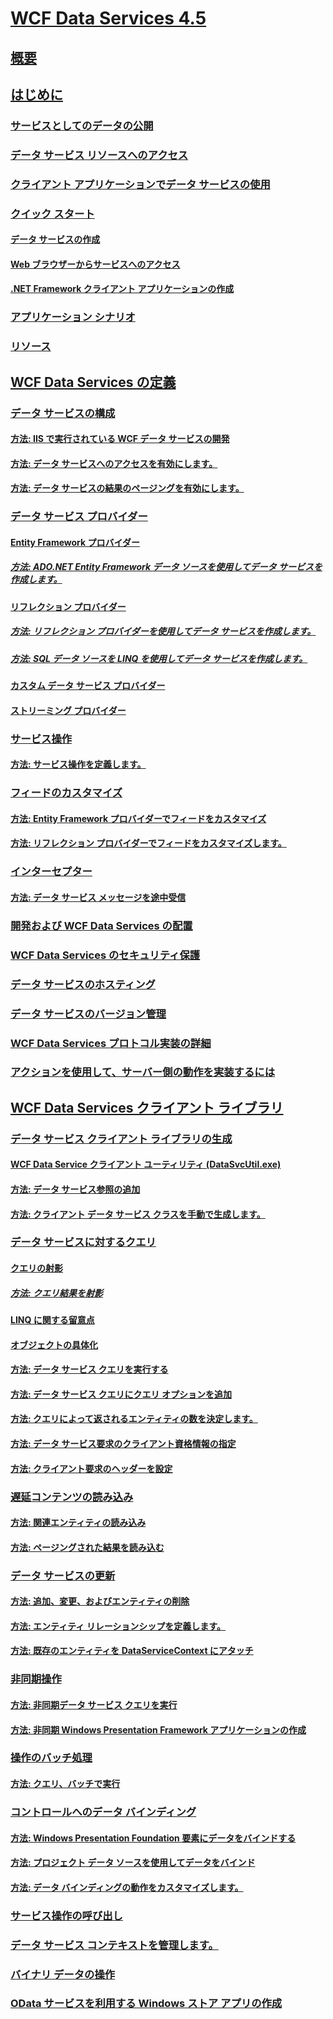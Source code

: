 # [WCF Data Services 4.5](index.md)
## [概要](wcf-data-services-overview.md)
## [はじめに](getting-started-with-wcf-data-services.md)
### [サービスとしてのデータの公開](exposing-your-data-as-a-service-wcf-data-services.md)
### [データ サービス リソースへのアクセス](accessing-data-service-resources-wcf-data-services.md)
### [クライアント アプリケーションでデータ サービスの使用](using-a-data-service-in-a-client-application-wcf-data-services.md)
### [クイック スタート](quickstart-wcf-data-services.md)
#### [データ サービスの作成](creating-the-data-service.md)
#### [Web ブラウザーからサービスへのアクセス](accessing-the-service-from-a-web-browser-wcf-data-services-quickstart.md)
#### [.NET Framework クライアント アプリケーションの作成](creating-the-dotnet-client-application-wcf-data-services-quickstart.md)
### [アプリケーション シナリオ](application-scenarios-wcf-data-services.md)
### [リソース](wcf-data-services-resources.md)
## [WCF Data Services の定義](defining-wcf-data-services.md)
### [データ サービスの構成](configuring-the-data-service-wcf-data-services.md)
#### [方法: IIS で実行されている WCF データ サービスの開発](how-to-develop-a-wcf-data-service-running-on-iis.md)
#### [方法: データ サービスへのアクセスを有効にします。](how-to-enable-access-to-the-data-service-wcf-data-services.md)
#### [方法: データ サービスの結果のページングを有効にします。](how-to-enable-paging-of-data-service-results-wcf-data-services.md)
### [データ サービス プロバイダー](data-services-providers-wcf-data-services.md)
#### [Entity Framework プロバイダー](entity-framework-provider-wcf-data-services.md)
##### [方法: ADO.NET Entity Framework データ ソースを使用してデータ サービスを作成します。](create-a-data-service-using-an-adonet-ef-data-wcf.md)
#### [リフレクション プロバイダー](reflection-provider-wcf-data-services.md)
##### [方法: リフレクション プロバイダーを使用してデータ サービスを作成します。](create-a-data-service-using-rp-wcf-data-services.md)
##### [方法: SQL データ ソースを LINQ を使用してデータ サービスを作成します。](create-a-data-service-using-linq-to-sql-wcf.md)
#### [カスタム データ サービス プロバイダー](custom-data-service-providers-wcf-data-services.md)
#### [ストリーミング プロバイダー](streaming-provider-wcf-data-services.md)
### [サービス操作](service-operations-wcf-data-services.md)
#### [方法: サービス操作を定義します。](how-to-define-a-service-operation-wcf-data-services.md)
### [フィードのカスタマイズ](feed-customization-wcf-data-services.md)
#### [方法: Entity Framework プロバイダーでフィードをカスタマイズ](how-to-customize-feeds-with-ef-provider-wcf-data-services.md)
#### [方法: リフレクション プロバイダーでフィードをカスタマイズします。](how-to-customize-feeds-with-the-reflection-provider-wcf-data-services.md)
### [インターセプター](interceptors-wcf-data-services.md)
#### [方法: データ サービス メッセージを途中受信](how-to-intercept-data-service-messages-wcf-data-services.md)
### [開発および WCF Data Services の配置](developing-and-deploying-wcf-data-services.md)
### [WCF Data Services のセキュリティ保護](securing-wcf-data-services.md)
### [データ サービスのホスティング](hosting-the-data-service-wcf-data-services.md)
### [データ サービスのバージョン管理](data-service-versioning-wcf-data-services.md)
### [WCF Data Services プロトコル実装の詳細](wcf-data-services-protocol-implementation-details.md)
### [アクションを使用して、サーバー側の動作を実装するには](using-actions-to-implement-server-side-behavior.md)
## [WCF Data Services クライアント ライブラリ](wcf-data-services-client-library.md)
### [データ サービス クライアント ライブラリの生成](generating-the-data-service-client-library-wcf-data-services.md)
#### [WCF Data Service クライアント ユーティリティ (DataSvcUtil.exe)](wcf-data-service-client-utility-datasvcutil-exe.md)
#### [方法: データ サービス参照の追加](how-to-add-a-data-service-reference-wcf-data-services.md)
#### [方法: クライアント データ サービス クラスを手動で生成します。](how-to-manually-generate-client-data-service-classes-wcf-data-services.md)
### [データ サービスに対するクエリ](querying-the-data-service-wcf-data-services.md)
#### [クエリの射影](query-projections-wcf-data-services.md)
##### [方法: クエリ結果を射影](how-to-project-query-results-wcf-data-services.md)
#### [LINQ に関する留意点](linq-considerations-wcf-data-services.md)
#### [オブジェクトの具体化](object-materialization-wcf-data-services.md)
#### [方法: データ サービス クエリを実行する](how-to-execute-data-service-queries-wcf-data-services.md)
#### [方法: データ サービス クエリにクエリ オプションを追加](how-to-add-query-options-to-a-data-service-query-wcf-data-services.md)
#### [方法: クエリによって返されるエンティティの数を決定します。](number-of-entities-returned-by-a-query-wcf.md)
#### [方法: データ サービス要求のクライアント資格情報の指定](specify-client-creds-for-a-data-service-request-wcf.md)
#### [方法: クライアント要求のヘッダーを設定](how-to-set-headers-in-the-client-request-wcf-data-services.md)
### [遅延コンテンツの読み込み](loading-deferred-content-wcf-data-services.md)
#### [方法: 関連エンティティの読み込み](how-to-load-related-entities-wcf-data-services.md)
#### [方法: ページングされた結果を読み込む](how-to-load-paged-results-wcf-data-services.md)
### [データ サービスの更新](updating-the-data-service-wcf-data-services.md)
#### [方法: 追加、変更、およびエンティティの削除](how-to-add-modify-and-delete-entities-wcf-data-services.md)
#### [方法: エンティティ リレーションシップを定義します。](how-to-define-entity-relationships-wcf-data-services.md)
#### [方法: 既存のエンティティを DataServiceContext にアタッチ](attach-an-existing-entity-to-dc-wcf-data.md)
### [非同期操作](asynchronous-operations-wcf-data-services.md)
#### [方法: 非同期データ サービス クエリを実行](how-to-execute-asynchronous-data-service-queries-wcf-data-services.md)
#### [方法: 非同期 Windows Presentation Framework アプリケーションの作成](create-an-asynchronous-wpf-application-wcf-data-services.md)
### [操作のバッチ処理](batching-operations-wcf-data-services.md)
#### [方法: クエリ、バッチで実行](how-to-execute-queries-in-a-batch-wcf-data-services.md)
### [コントロールへのデータ バインディング](binding-data-to-controls-wcf-data-services.md)
#### [方法: Windows Presentation Foundation 要素にデータをバインドする](bind-data-to-wpf-elements-wcf-data-services.md)
#### [方法: プロジェクト データ ソースを使用してデータをバインド](how-to-bind-data-using-a-project-data-source-wcf-data-services.md)
#### [方法: データ バインディングの動作をカスタマイズします。](how-to-customize-data-binding-behaviors-wcf-data-services.md)
### [サービス操作の呼び出し](calling-service-operations-wcf-data-services.md)
### [データ サービス コンテキストを管理します。](managing-the-data-service-context-wcf-data-services.md)
### [バイナリ データの操作](working-with-binary-data-wcf-data-services.md)
### [OData サービスを利用する Windows ストア アプリの作成](writing-a-windows-store-app-that-consumes-an-odata-service.md)
